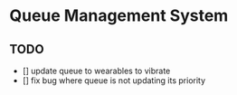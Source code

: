 # Queue Management System

## TODO
- [] update queue to wearables to vibrate
- [] fix bug where queue is not updating its priority
